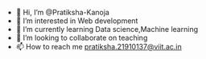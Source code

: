 - 👋 Hi, I’m @Pratiksha-Kanoja
- 👀 I’m interested in Web development
- 🌱 I’m currently learning Data science,Machine learning
- 💞️ I’m looking to collaborate on teaching
- 📫 How to reach me pratiksha.21910137@viit.ac.in

<!---
Pratiksha-Kanoja/Pratiksha-Kanoja is a ✨ special ✨ repository because its `README.md` (this file) appears on your GitHub profile.
You can click the Preview link to take a look at your changes.
--->

